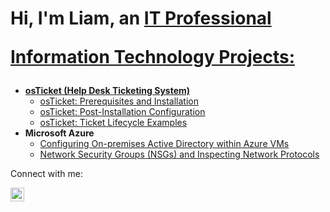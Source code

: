 <h1>Hi, I'm Liam, an <a href="https://linkedin.com/in/liam-tech">IT Professional

Information Technology Projects:</h2>

- <b>osTicket (Help Desk Ticketing System)</b>
  - [osTicket: Prerequisites and Installation](https://github.com/liamguzman/osticket-prereqs)
  - [osTicket: Post-Installation Configuration](https://github.com/liamguzman/post-install-config)
  - [osTicket: Ticket Lifecycle Examples](https://github.com/liamguzman/ticket-lifecycle)
- <b>Microsoft Azure</b>
  - [Configuring On-premises Active Directory within Azure VMs](https://github.com/liamguzman/configure-ad)
  - [Network Security Groups (NSGs) and Inspecting Network Protocols](https://github.com/liamguzman/azure-network-protocols)

Connect with me:</h2>


[<img align="left" alt="Liam | LinkedIn" width="22px" src="https://cdn.jsdelivr.net/npm/simple-icons@v3/icons/linkedin.svg" />][linkedin]



[linkedin]: https://linkedin.com/in/liam-tech
